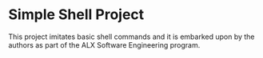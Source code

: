# Simple Shell Project

This project imitates basic shell commands and it is embarked upon by the authors as part of the ALX Software Engineering program.
